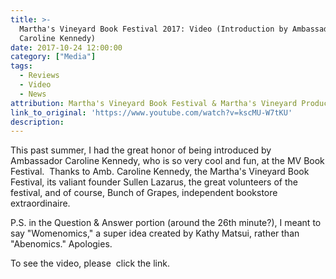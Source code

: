 ```yaml
---
title: >-
  Martha's Vineyard Book Festival 2017: Video (Introduction by Ambassador
  Caroline Kennedy)
date: 2017-10-24 12:00:00
category: ["Media"]
tags:
  - Reviews
  - Video
  - News
attribution: Martha's Vineyard Book Festival & Martha's Vineyard Productions
link_to_original: 'https://www.youtube.com/watch?v=kscMU-W7tKU'
description:
---
```



This past summer, I had the great honor of being introduced by Ambassador Caroline Kennedy, who is so very cool and fun, at the MV Book Festival.  Thanks to Amb. Caroline Kennedy, the Martha's Vineyard Book Festival, its valiant founder Sullen Lazarus, the great volunteers of the festival, and of course, Bunch of Grapes, independent bookstore extraordinaire.

P.S. in the Question & Answer portion (around the 26th minute?), I meant to say "Womenomics," a super idea created by Kathy Matsui, rather than "Abenomics." Apologies.

To see the video, please  click the link.